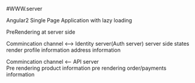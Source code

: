 #WWW.server

 Angular2 Single Page Application with lazy loading


 PreRendering at server side 

 Commincation channel <--> Identity server(Auth server)
  server side states render 
  profile information
  address information

 Commincation channel <--  API server  
    Pre rendering product information
    pre rendering order/payments information
    


   

  
